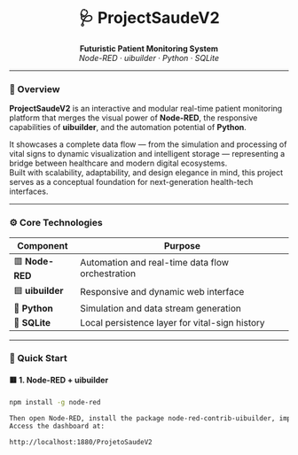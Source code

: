 <h1 align="center">🩺 ProjectSaudeV2</h1>

<p align="center">
  <b>Futuristic Patient Monitoring System</b><br>
  <i>Node-RED · uibuilder · Python · SQLite</i>
</p>

---

### 🧠 Overview
**ProjectSaudeV2** is an interactive and modular real-time patient monitoring platform that merges the visual power of **Node-RED**, the responsive capabilities of **uibuilder**, and the automation potential of **Python**.  

It showcases a complete data flow — from the simulation and processing of vital signs to dynamic visualization and intelligent storage — representing a bridge between healthcare and modern digital ecosystems.  
Built with scalability, adaptability, and design elegance in mind, this project serves as a conceptual foundation for next-generation health-tech interfaces.

---

### ⚙️ Core Technologies
| Component | Purpose |
|------------|----------|
| 🟥 **Node-RED** | Automation and real-time data flow orchestration |
| 🟦 **uibuilder** | Responsive and dynamic web interface |
| 🐍 **Python** | Simulation and data stream generation |
| 💾 **SQLite** | Local persistence layer for vital-sign history |

---

### 🚀 Quick Start

#### 🟥 1. Node-RED + uibuilder
```bash
npm install -g node-red

Then open Node-RED, install the package node-red-contrib-uibuilder, import your flow, and deploy.
Access the dashboard at:

http://localhost:1880/ProjetoSaudeV2




